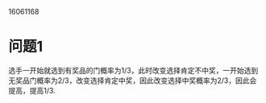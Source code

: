 16061168

# 问题1

  选手一开始就选到有奖品的门概率为1/3，此时改变选择肯定不中奖，一开始选到无奖品门概率为2/3，改变选择肯定中奖，因此改变选择中奖概率为2/3，因此会提高，提高1/3.

